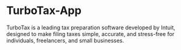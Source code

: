 # TurboTax-App
TurboTax is a leading tax preparation software developed by Intuit, designed to make filing taxes simple, accurate, and stress-free for individuals, freelancers, and small businesses.
